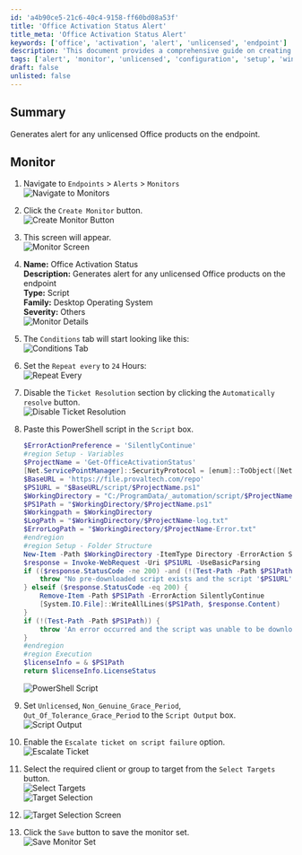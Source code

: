 ```yaml
---
id: 'a4b90ce5-21c6-40c4-9158-ff60bd08a53f'
title: 'Office Activation Status Alert'
title_meta: 'Office Activation Status Alert'
keywords: ['office', 'activation', 'alert', 'unlicensed', 'endpoint']
description: 'This document provides a comprehensive guide on creating a monitor that generates alerts for any unlicensed Office products on endpoints. It includes step-by-step instructions for setting up the monitor, configuring the script, and managing alert conditions.'
tags: ['alert', 'monitor', 'unlicensed', 'configuration', 'setup', 'windows']
draft: false
unlisted: false
---
```

## Summary

Generates alert for any unlicensed Office products on the endpoint.

## Monitor

1. Navigate to `Endpoints` > `Alerts` > `Monitors`  
   ![Navigate to Monitors](../../../static/img/Office-Activation-Status/image_1.png)

2. Click the `Create Monitor` button.  
   ![Create Monitor Button](../../../static/img/Office-Activation-Status/image_2.png)

3. This screen will appear.  
   ![Monitor Screen](../../../static/img/Office-Activation-Status/image_3.png)

4. **Name:** Office Activation Status  
   **Description:** Generates alert for any unlicensed Office products on the endpoint  
   **Type:** Script  
   **Family:** Desktop Operating System  
   **Severity:** Others  
   ![Monitor Details](../../../static/img/Office-Activation-Status/image_4.png)

5. The `Conditions` tab will start looking like this:  
   ![Conditions Tab](../../../static/img/Office-Activation-Status/image_5.png)

6. Set the `Repeat every` to `24` Hours:  
   ![Repeat Every](../../../static/img/Office-Activation-Status/image_6.png)

7. Disable the `Ticket Resolution` section by clicking the `Automatically resolve` button.  
   ![Disable Ticket Resolution](../../../static/img/Office-Activation-Status/image_7.png)

8. Paste this PowerShell script in the `Script` box.  
   ```powershell
   $ErrorActionPreference = 'SilentlyContinue'
   #region Setup - Variables
   $ProjectName = 'Get-OfficeActivationStatus'
   [Net.ServicePointManager]::SecurityProtocol = [enum]::ToObject([Net.SecurityProtocolType], 3072)
   $BaseURL = 'https://file.provaltech.com/repo'
   $PS1URL = "$BaseURL/script/$ProjectName.ps1"
   $WorkingDirectory = "C:/ProgramData/_automation/script/$ProjectName"
   $PS1Path = "$WorkingDirectory/$ProjectName.ps1"
   $Workingpath = $WorkingDirectory
   $LogPath = "$WorkingDirectory/$ProjectName-log.txt"
   $ErrorLogPath = "$WorkingDirectory/$ProjectName-Error.txt"
   #endregion
   #region Setup - Folder Structure
   New-Item -Path $WorkingDirectory -ItemType Directory -ErrorAction SilentlyContinue | Out-Null
   $response = Invoke-WebRequest -Uri $PS1URL -UseBasicParsing
   if (($response.StatusCode -ne 200) -and (!(Test-Path -Path $PS1Path))) {
       throw "No pre-downloaded script exists and the script '$PS1URL' failed to download. Exiting."
   } elseif ($response.StatusCode -eq 200) {
       Remove-Item -Path $PS1Path -ErrorAction SilentlyContinue
       [System.IO.File]::WriteAllLines($PS1Path, $response.Content)
   }
   if (!(Test-Path -Path $PS1Path)) {
       throw 'An error occurred and the script was unable to be downloaded. Exiting.'
   }
   #endregion
   #region Execution
   $licenseInfo = & $PS1Path
   return $licenseInfo.LicenseStatus
   ```
   ![PowerShell Script](../../../static/img/Office-Activation-Status/image_8.png)

9. Set `Unlicensed`, `Non_Genuine_Grace_Period`, `Out_Of_Tolerance_Grace_Period` to the `Script Output` box.  
   ![Script Output](../../../static/img/Office-Activation-Status/image_9.png)

10. Enable the `Escalate ticket on script failure` option.  
    ![Escalate Ticket](../../../static/img/Office-Activation-Status/image_10.png)

11. Select the required client or group to target from the `Select Targets` button.  
    ![Select Targets](../../../static/img/Office-Activation-Status/image_11.png)  
    ![Target Selection](../../../static/img/Office-Activation-Status/image_12.png)

12. ![Target Selection Screen](../../../static/img/Office-Activation-Status/image_13.png)

13. Click the `Save` button to save the monitor set.  
    ![Save Monitor Set](../../../static/img/Office-Activation-Status/image_14.png)







